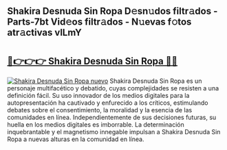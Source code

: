 ## Shakira Desnuda Sin Ropa D𝚎sn𝚞dos filtr𝚊dos - Parts-7bt Vid𝚎os filtr𝚊dos - N𝚞evas f𝚘tos atr𝚊ctivas vlLmY

# <h2><a href="http://mb3ine.tromn.icu/?c=Shakira+Desnuda+Sin+Ropa">🔗👉👉👉 Shakira Desnuda Sin Ropa 🔗🔗</a></h2>

[![Shakira Desnuda Sin Ropa nuevo](https://i.imgur.com/pEAQMta.gif)](http://mb3ine.tromn.icu/?c=Shakira+Desnuda+Sin+Ropa)
Shakira Desnuda Sin Ropa es un personaje multifacético y debatido, cuyas complejidades se resisten a una definición fácil.  Su uso innovador de los medios digitales para la autopresentación ha cautivado y enfurecido a los críticos, estimulando debates sobre el consentimiento, la moralidad y la esencia de las comunidades en línea. Independientemente de sus decisiones futuras, su huella en los medios digitales es imborrable. La determinación inquebrantable y el magnetismo innegable impulsan a Shakira Desnuda Sin Ropa a nuevas alturas en la comunidad en línea.
